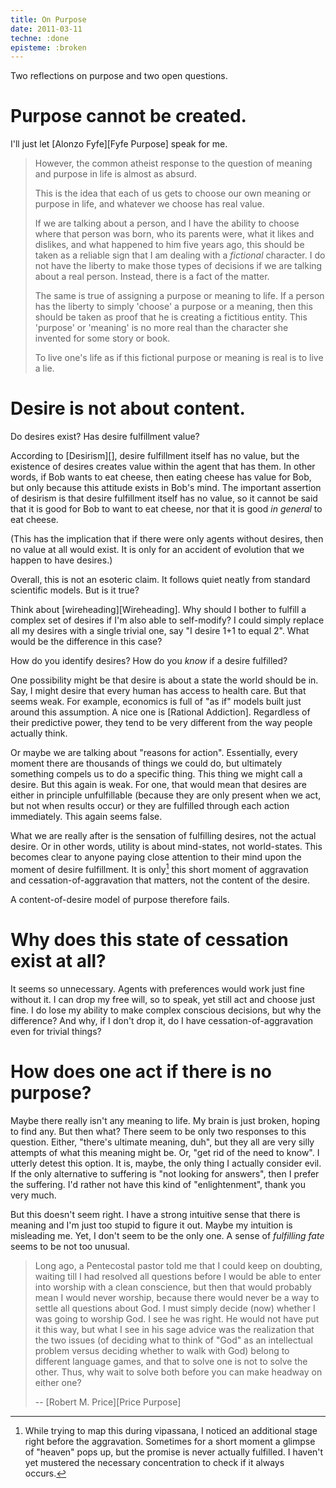 ```yaml
---
title: On Purpose
date: 2011-03-11
techne: :done
episteme: :broken
---
```


Two reflections on purpose and two open questions.

# Purpose cannot be created.

I'll just let [Alonzo Fyfe][Fyfe Purpose] speak for me.

> However, the common atheist response to the question of meaning and purpose in
> life is almost as absurd.
>
> This is the idea that each of us gets to choose our own meaning or purpose in
> life, and whatever we choose has real value.
>
> If we are talking about a person, and I have the ability to choose where that
> person was born, who its parents were, what it likes and dislikes, and what
> happened to him five years ago, this should be taken as a reliable sign that I
> am dealing with a *fictional* character. I do not have the liberty to make those
> types of decisions if we are talking about a real person. Instead, there is a
> fact of the matter.
>
> The same is true of assigning a purpose or meaning to life. If a person has
> the liberty to simply 'choose' a purpose or a meaning, then this should be
> taken as proof that he is creating a fictitious entity. This 'purpose' or
> 'meaning' is no more real than the character she invented for some story or
> book.
>
> To live one's life as if this fictional purpose or meaning is real is to live
> a lie.

# Desire is not about content.

Do desires exist? Has desire fulfillment value?

According to [Desirism][], desire fulfillment itself has no value, but the
existence of desires creates value within the agent that has them. In other
words, if Bob wants to eat cheese, then eating cheese has value for Bob, but
only because this attitude exists in Bob's mind. The important assertion of
desirism is that desire fulfillment itself has no value, so it cannot be said
that it is good for Bob to want to eat cheese, nor that it is good *in general*
to eat cheese.

(This has the implication that if there were only agents without desires, then
no value at all would exist. It is only for an accident of evolution that we
happen to have desires.)

Overall, this is not an esoteric claim. It follows quiet neatly from standard
scientific models. But is it true?

Think about [wireheading][Wireheading]. Why should I bother to fulfill a complex
set of desires if I'm also able to self-modify? I could simply replace all my
desires with a single trivial one, say "I desire 1+1 to equal 2". What would be
the difference in this case?

How do you identify desires? How do you *know* if a desire fulfilled?

One possibility might be that desire is about a state the world should be in.
Say, I might desire that every human has access to health care. But that seems
weak. For example, economics is full of "as if" models built just around this
assumption. A nice one is [Rational Addiction]. Regardless of their predictive
power, they tend to be very different from the way people actually think.

Or maybe we are talking about "reasons for action". Essentially, every moment
there are thousands of things we could do, but ultimately something compels us
to do a specific thing. This thing we might call a desire. But this again is
weak. For one, that would mean that desires are either in principle
unfulfillable (because they are only present when we act, but not when results
occur) or they are fulfilled through each action immediately. This again seems
false.

What we are really after is the sensation of fulfilling desires, not the actual
desire. Or in other words, utility is about mind-states, not world-states. This
becomes clear to anyone paying close attention to their mind upon the moment of
desire fulfillment. It is only[^1] this short moment of aggravation and
cessation-of-aggravation that matters, not the content of the desire.

A content-of-desire model of purpose therefore fails.

[^1]: While trying to map this during vipassana, I noticed an additional stage
    right before the aggravation. Sometimes for a short moment a glimpse of
    "heaven" pops up, but the promise is never actually fulfilled. I haven't yet
    mustered the necessary concentration to check if it always occurs.
    
# Why does this state of cessation exist at all?

It seems so unnecessary. Agents with preferences would work just fine without
it. I can drop my free will, so to speak, yet still act and choose just fine. I
do lose my ability to make complex conscious decisions, but why the difference?
And why, if I don't drop it, do I have cessation-of-aggravation even for trivial
things?

# How does one act if there is no purpose?

Maybe there really isn't any meaning to life. My brain is just broken, hoping to
find any. But then what? There seem to be only two responses to this question.
Either, "there's ultimate meaning, duh", but they all are very silly attempts of
what this meaning might be. Or, "get rid of the need to know". I utterly detest
this option. It is, maybe, the only thing I actually consider evil. If the only
alternative to suffering is "not looking for answers", then I prefer the
suffering. I'd rather not have this kind of "enlightenment", thank you very
much.

But this doesn't seem right. I have a strong intuitive sense that there is
meaning and I'm just too stupid to figure it out. Maybe my intuition is
misleading me. Yet, I don't seem to be the only one. A sense of *fulfilling
fate* seems to be not too unusual.

> Long ago, a Pentecostal pastor told me that I could keep on doubting, waiting
> till I had resolved all questions before I would be able to enter into worship
> with a clean conscience, but then that would probably mean I would never
> worship, because there would never be a way to settle all questions about God.
> I must simply decide (now) whether I was going to worship God. I see he was
> right. He would not have put it this way, but what I see in his sage advice
> was the realization that the two issues (of deciding what to think of "God" as
> an intellectual problem versus deciding whether to walk with God) belong to
> different language games, and that to solve one is not to solve the other.
> Thus, why wait to solve both before you can make headway on either one?
>
> -- [Robert M. Price][Price Purpose]
